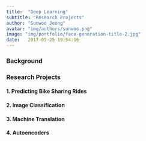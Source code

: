 ```yaml
---
title:  "Deep Learning"
subtitle: "Research Projects"
author: "Sunwoo Jeong"
avatar: "img/authors/sunwoo.png"
image: "img/portfolio/face-generation-title-2.jpg"
date:   2017-05-25 19:54:16
---
```


### Background

### Research Projects


#### 1. Predicting Bike Sharing Rides


#### 2. Image Classification


#### 3. Machine Translation


#### 4. Autoencoders

